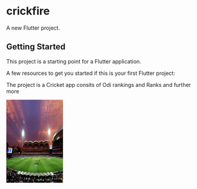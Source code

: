 # crickfire

A new Flutter project.

## Getting Started

This project is a starting point for a Flutter application.

A few resources to get you started if this is your first Flutter project:

The project is a Cricket app consits of Odi rankings and Ranks and further more

<img src = "assets/images/banner_dark.jpg" width="150" height="220">
